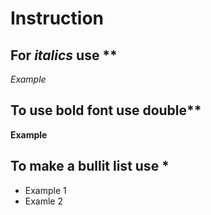 # Instruction

## For *italics* use **
*Example*

## To use bold font use double**
**Example**

## To make a bullit list use *
* Example 1
* Examle 2